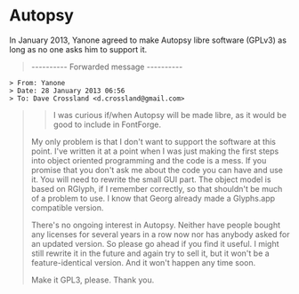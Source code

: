 Autopsy
==============

In January 2013, Yanone agreed to make Autopsy libre software (GPLv3) as long as no one asks him to support it. 

> ---------- Forwarded message ----------
```
> From: Yanone
> Date: 28 January 2013 06:56
> To: Dave Crossland <d.crossland@gmail.com>
```
> 
> > I was curious if/when Autopsy will be made libre, as it would be good
> > to include in FontForge.
> 
> My only problem is that I don't want to support the software at this point.
> I've written it at a point when I was just making the first steps into object
> oriented programming and the code is a mess. If you promise that you don't ask
> me about the code you can have and use it. You will need to rewrite the small
> GUI part. The object model is based on RGlyph, if I remember correctly, so
> that shouldn't be much of a problem to use. I know that Georg already made a
> Glyphs.app compatible version.
> 
> There's no ongoing interest in Autopsy. Neither have people bought any
> licenses for several years in a row now nor has anybody asked for an updated
> version. So please go ahead if you find it useful. I might still rewrite it in
> the future and again try to sell it, but it won't be a feature-identical
> version. And it won't happen any time soon.
> 
> Make it GPL3, please. Thank you.
